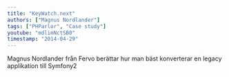 ```yaml
---
title: "KeyWatch.next"
authors: ["Magnus Nordlander"]
tags: ["PHParlor", "Case study"]
youtube: "mdlimNctSB0"
timestamp: "2014-04-29"
---
```


Magnus Nordlander från Fervo berättar hur man bäst konverterar en legacy applikation till Symfony2